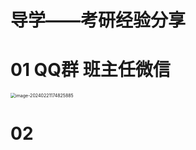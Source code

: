 # 导学——考研经验分享



# 01 QQ群 班主任微信

<img src="https://cvp.oss-cn-shanghai.aliyuncs.com/picgo/202402211748998.png" alt="image-20240221174825885" style="zoom:50%;" />



# 02 